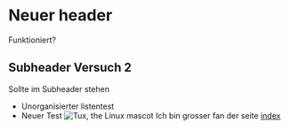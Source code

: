 
# Neuer header

Funktioniert?

## Subheader Versuch 2

Sollte im Subheader stehen
- Unorganisierter listentest
- Neuer Test
![Tux, the Linux mascot](tux.avif)
Ich bin grosser fan der seite [index](index.md)
